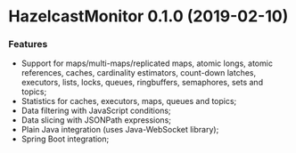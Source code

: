 # HazelcastMonitor 0.1.0 (2019-02-10)

### Features

* Support for maps/multi-maps/replicated maps, atomic longs, atomic references, caches, cardinality estimators, count-down latches, executors, lists, locks, queues, ringbuffers, semaphores, sets and topics;
* Statistics for caches, executors, maps, queues and topics;
* Data filtering with JavaScript conditions;
* Data slicing with JSONPath expressions;
* Plain Java integration (uses Java-WebSocket library);
* Spring Boot integration;